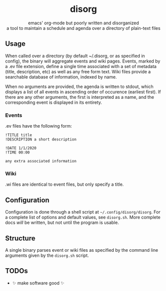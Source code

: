 <h1 align="center">disorg</h1>
<p align="center">emacs' org-mode but poorly written and disorganized<br/>a tool to maintain a schedule and agenda over a directory of plain-text files</p>

## Usage
When called over a directory (by default ~/.disorg, or as specified in config), the binary will aggregate events and wiki pages. Events, marked by a .ev file extension, define a single time associated with a set of metadata (title, description, etc) as well as any free form text. Wiki files provide a searchable database of information, indexed by name.

When no arguments are provided, the agenda is written to stdout, which displays a list of all events in ascending order of occurence (earliest first). If there are any other arguments, the first is interpreted as a name, and the corresponding event is displayed in its entirety.

### Events
.ev files have the following form:
```
!TITLE title
!DESCRIPTION a short description

!DATE 1/1/2020
!TIME 00:00

any extra associated information
```

### Wiki
.wi files are identical to event files, but only specify a title.

## Configuration
Configuration is done through a shell script at `~/.config/disorg/disorg`. For a complete list of options and default values, see `disorg.sh`. More complete docs _will_ be written, but not until the program is usable.

## Structure
A single binary parses event or wiki files as specified by the command line arguments given by the `disorg.sh` script.

## TODOs
* ✨ make software good ✨